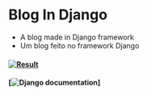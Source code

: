 # Blog In Django

- A blog made in Django framework
- Um blog feito no framework Django

#### [![Result](http://img.youtube.com/vi/YOUTUBE_VIDEO_ID_HERE/0.jpg)](https://youtu.be/b8vQFSm34Lc)

#### [![Django documentation](https://docs.djangoproject.com/en/4.0/)]
